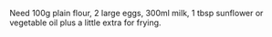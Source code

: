 Need 100g plain flour, 2 large eggs, 300ml milk, 1 tbsp sunflower or vegetable oil plus a little extra for frying.